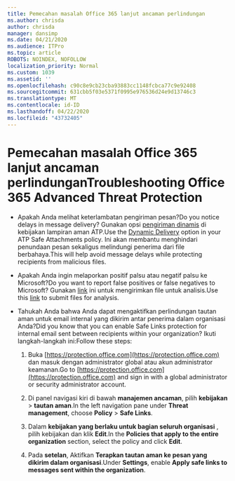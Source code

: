 ```yaml
---
title: Pemecahan masalah Office 365 lanjut ancaman perlindungan
ms.author: chrisda
author: chrisda
manager: dansimp
ms.date: 04/21/2020
ms.audience: ITPro
ms.topic: article
ROBOTS: NOINDEX, NOFOLLOW
localization_priority: Normal
ms.custom: 1039
ms.assetid: ''
ms.openlocfilehash: c90c8e9cb23cba93883cc1148fcbca77c9e92408
ms.sourcegitcommit: 631cbb5f03e5371f0995e976536d24e9d13746c3
ms.translationtype: MT
ms.contentlocale: id-ID
ms.lasthandoff: 04/22/2020
ms.locfileid: "43732405"
---
```

# <a name="troubleshooting-office-365-advanced-threat-protection"></a><span data-ttu-id="94323-102">Pemecahan masalah Office 365 lanjut ancaman perlindungan</span><span class="sxs-lookup"><span data-stu-id="94323-102">Troubleshooting Office 365 Advanced Threat Protection</span></span>

- <span data-ttu-id="94323-103">Apakah Anda melihat keterlambatan pengiriman pesan?</span><span class="sxs-lookup"><span data-stu-id="94323-103">Do you notice delays in message delivery?</span></span> <span data-ttu-id="94323-104">Gunakan opsi [pengiriman dinamis](https://docs.microsoft.com/office365/securitycompliance/dynamic-delivery-and-previewing) di kebijakan lampiran aman ATP.</span><span class="sxs-lookup"><span data-stu-id="94323-104">Use the [Dynamic Delivery](https://docs.microsoft.com/office365/securitycompliance/dynamic-delivery-and-previewing) option in your ATP Safe Attachments policy.</span></span> <span data-ttu-id="94323-105">Ini akan membantu menghindari penundaan pesan sekaligus melindungi penerima dari file berbahaya.</span><span class="sxs-lookup"><span data-stu-id="94323-105">This will help avoid message delays while protecting recipients from malicious files.</span></span>

- <span data-ttu-id="94323-106">Apakah Anda ingin melaporkan positif palsu atau negatif palsu ke Microsoft?</span><span class="sxs-lookup"><span data-stu-id="94323-106">Do you want to report false positives or false negatives to Microsoft?</span></span> <span data-ttu-id="94323-107">Gunakan [link](https://www.microsoft.com/wdsi/filesubmission/) ini untuk mengirimkan file untuk analisis.</span><span class="sxs-lookup"><span data-stu-id="94323-107">Use this [link](https://www.microsoft.com/wdsi/filesubmission/) to submit files for analysis.</span></span>

- <span data-ttu-id="94323-108">Tahukah Anda bahwa Anda dapat mengaktifkan perlindungan tautan aman untuk email internal yang dikirim antar penerima dalam organisasi Anda?</span><span class="sxs-lookup"><span data-stu-id="94323-108">Did you know that you can enable Safe Links protection for internal email sent between recipients within your organization?</span></span> <span data-ttu-id="94323-109">Ikuti langkah-langkah ini:</span><span class="sxs-lookup"><span data-stu-id="94323-109">Follow these steps:</span></span>

  1. <span data-ttu-id="94323-110">Buka [https://protection.office.com](https://protection.office.com) dan masuk dengan administrator global atau akun administrator keamanan.</span><span class="sxs-lookup"><span data-stu-id="94323-110">Go to [https://protection.office.com](https://protection.office.com) and sign in with a global administrator or security administrator account.</span></span>

  2. <span data-ttu-id="94323-111">Di panel navigasi kiri di bawah **manajemen ancaman**, pilih **kebijakan** \> **tautan aman**.</span><span class="sxs-lookup"><span data-stu-id="94323-111">In the left navigation pane under **Threat management**, choose **Policy** \> **Safe Links**.</span></span>

  3. <span data-ttu-id="94323-112">Dalam **kebijakan yang berlaku untuk bagian seluruh organisasi** , pilih kebijakan dan klik **Edit**.</span><span class="sxs-lookup"><span data-stu-id="94323-112">In the **Policies that apply to the entire organization** section, select the policy and click **Edit**.</span></span>

  4. <span data-ttu-id="94323-113">Pada **setelan**, Aktifkan **Terapkan tautan aman ke pesan yang dikirim dalam organisasi**.</span><span class="sxs-lookup"><span data-stu-id="94323-113">Under **Settings**, enable **Apply safe links to messages sent within the organization**.</span></span>
